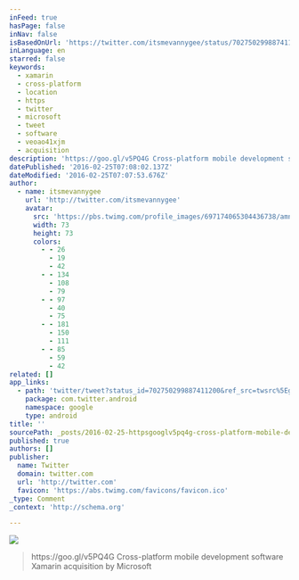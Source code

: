 ```yaml
---
inFeed: true
hasPage: false
inNav: false
isBasedOnUrl: 'https://twitter.com/itsmevannygee/status/702750299887411200'
inLanguage: en
starred: false
keywords:
  - xamarin
  - cross-platform
  - location
  - https
  - twitter
  - microsoft
  - tweet
  - software
  - veoao41xjm
  - acquisition
description: 'https://goo.gl/v5PQ4G Cross-platform mobile development software Xamarin acquisition by Microsoft'
datePublished: '2016-02-25T07:08:02.137Z'
dateModified: '2016-02-25T07:07:53.676Z'
author:
  - name: itsmevannygee
    url: 'http://twitter.com/itsmevannygee'
    avatar:
      src: 'https://pbs.twimg.com/profile_images/697174065304436738/amni_Q8N_bigger.jpg'
      width: 73
      height: 73
      colors:
        - - 26
          - 19
          - 42
        - - 134
          - 108
          - 79
        - - 97
          - 40
          - 75
        - - 181
          - 150
          - 111
        - - 85
          - 59
          - 42
related: []
app_links:
  - path: 'twitter/tweet?status_id=702750299887411200&ref_src=twsrc%5Egoogle%7Ctwcamp%5Eandroidseo%7Ctwgr%5Estatus%7Ctwterm%5E702750299887411200'
    package: com.twitter.android
    namespace: google
    type: android
title: ''
sourcePath: _posts/2016-02-25-httpsgooglv5pq4g-cross-platform-mobile-development-soft.md
published: true
authors: []
publisher:
  name: Twitter
  domain: twitter.com
  url: 'http://twitter.com'
  favicon: 'https://abs.twimg.com/favicons/favicon.ico'
_type: Comment
_context: 'http://schema.org'

---
```

![](https://the-grid-user-content.s3-us-west-2.amazonaws.com/9e8089ee-ab46-46fa-ade5-4b974f6ca8b0.jpg)

> https&colon;&sol;&sol;goo&period;gl&sol;v5PQ4G Cross-platform mobile development software Xamarin acquisition by Microsoft